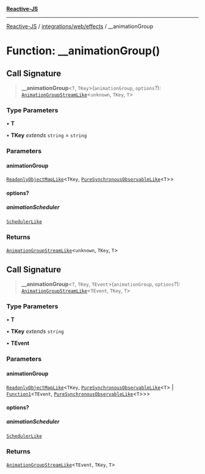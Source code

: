 [**Reactive-JS**](../../../../README.md)

***

[Reactive-JS](../../../../README.md) / [integrations/web/effects](../README.md) / \_\_animationGroup

# Function: \_\_animationGroup()

## Call Signature

> **\_\_animationGroup**\<`T`, `TKey`\>(`animationGroup`, `options`?): [`AnimationGroupStreamLike`](../../../../concurrent/interfaces/AnimationGroupStreamLike.md)\<`unknown`, `TKey`, `T`\>

### Type Parameters

• **T**

• **TKey** *extends* `string` = `string`

### Parameters

#### animationGroup

[`ReadonlyObjectMapLike`](../../../../collections/type-aliases/ReadonlyObjectMapLike.md)\<`TKey`, [`PureSynchronousObservableLike`](../../../../concurrent/interfaces/PureSynchronousObservableLike.md)\<`T`\>\>

#### options?

##### animationScheduler

[`SchedulerLike`](../../../../concurrent/interfaces/SchedulerLike.md)

### Returns

[`AnimationGroupStreamLike`](../../../../concurrent/interfaces/AnimationGroupStreamLike.md)\<`unknown`, `TKey`, `T`\>

## Call Signature

> **\_\_animationGroup**\<`T`, `TKey`, `TEvent`\>(`animationGroup`, `options`?): [`AnimationGroupStreamLike`](../../../../concurrent/interfaces/AnimationGroupStreamLike.md)\<`TEvent`, `TKey`, `T`\>

### Type Parameters

• **T**

• **TKey** *extends* `string`

• **TEvent**

### Parameters

#### animationGroup

[`ReadonlyObjectMapLike`](../../../../collections/type-aliases/ReadonlyObjectMapLike.md)\<`TKey`, [`PureSynchronousObservableLike`](../../../../concurrent/interfaces/PureSynchronousObservableLike.md)\<`T`\> \| [`Function1`](../../../../functions/type-aliases/Function1.md)\<`TEvent`, [`PureSynchronousObservableLike`](../../../../concurrent/interfaces/PureSynchronousObservableLike.md)\<`T`\>\>\>

#### options?

##### animationScheduler

[`SchedulerLike`](../../../../concurrent/interfaces/SchedulerLike.md)

### Returns

[`AnimationGroupStreamLike`](../../../../concurrent/interfaces/AnimationGroupStreamLike.md)\<`TEvent`, `TKey`, `T`\>
